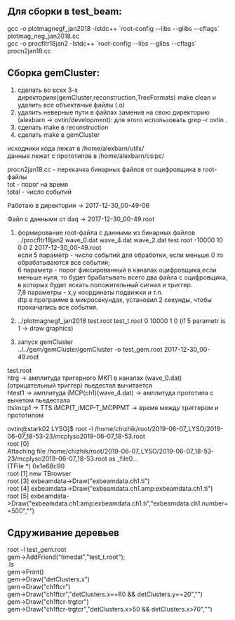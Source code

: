 ## Для сборки в test_beam:
gcc -o plotmagnegf_jan2018 -lstdc++ \`root-config --libs --glibs --cflags\` plotmag_neg_jan2018.cc <br />
gcc -o procfltr18jan2 -lstdc++ \`root-config --libs --glibs --cflags\` procn2jan18.cc <br />


## Сборка gemCluster:
1) сделать во всех 3-х директориях(gemCluster,reconstruction,TreeFormats) make clean
и удалить все объектвные файлы (.o) <br />
2) удалить неверные пути в файлах заменив на свою директорию (alexbarn -> ovtin/development): для этого использовать grep -r ovtin . <br />
3) сделать make в reconstruction <br />
4) сделать make в gemCluster<br />

исходники кода лежат в /home/alexbarn/utils/ <br />
данные лежат с прототипов в /home/alexbarn/csipc/ <br />

procn2jan18.cc  - перекачка бинарных файлов от оцифровщика в root-файлы <br />
tot - порог на время <br />
total - число событий <br />

Работаю в директории  ->  2017-12-30_00-49-06 <br />

Файл с данными от daq ->  2017-12-30_00-49.root <br />

1) формирование root-файла с данными из бинарных файлов <br />
../procfltr18jan2 wave_0.dat wave_4.dat wave_2.dat test.root -10000 10 0 0 2 2017-12-30_00-49.root <br />
 если 5 параметр - число событий для обработки, если меньше 0 то обрабатываются все события; <br />
 6 параметр - порог фиксированный в каналах оцифровщика,если меньше нуля, то будет брабатывать 
 всего два файла с оцифровщика, в которых будет искать положительный сигнал и триггер. <br />
 7,8 параметры - x,y координаты подвижки и т.п.           
 dtp в программе в микросекундах, установил 2 секунды, чтобы прокачались все события. <br /> 

2) ../plotmagnegf_jan2018 test.root test_t.root 0 10000 1 0  (if 5 parametr is 1 -> draw graphics) <br />

3) запуск gemCluster <br />
../../gem/gemCluster/gemCluster -o test_gem.root 2017-12-30_00-49.root <br />

test.root <br />
htrg -> амплитуда тригерного МКП в каналах (wave_0.dat) (отрицательный триггер) пьедестал вычитается <br />
htest1 -> амплитуда iMCP(ch1)(wave_4.dat) -> амплитуда прототипа с вычетом пьедестала <br />
ttsimcp1 -> TTS iMCP(T_iMCP-T_MCPPMT -> время между триггером и прототипом <br />

ovtin@stark02 LYSO]$ root -l /home/chizhik/root/2019-06-07_LYSO/2019-06-07_18-53-23/mcplyso2019-06-07_18-53.root <br />
root [0]  <br />
Attaching file /home/chizhik/root/2019-06-07_LYSO/2019-06-07_18-53-23/mcplyso2019-06-07_18-53.root as _file0... <br />
(TFile *) 0x1e68c90 <br />
root [1] new TBrowser <br />
root [3] exbeamdata->Draw("exbeamdata.ch1.ti") <br />
root [4] exbeamdata->Draw("exbeamdata.ch1.amp:exbeamdata.ch1.ti") <br />
root [5] exbeamdata->Draw("exbeamdata.ch1.amp:exbeamdata.ch1.ti","exbeamdata.ch1.number==500","")

## Сдруживание деревьев

root -l test_gem.root <br />
gem->AddFriend("timedat","test_t.root"); <br />
.ls <br />
gem->Print() <br />
gem->Draw("detClusters.x") <br />
gem->Draw("ch1ftcr")  <br />
gem->Draw("ch1ftcr","detClusters.x==60 && detClusters.y==20","") <br />
gem->Draw("ch1ftcr-trgtcr") <br />
gem->Draw("ch1ftcr-trgtcr","detClusters.x>50 && detClusters.x>70","") <br />

